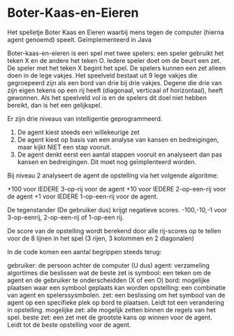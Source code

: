 # Boter-Kaas-en-Eieren
Het spelletje Boter Kaas en Eieren waarbij mens tegen de computer (hierna agent genoemd) speelt. Geïmplementeerd in Java

Boter-kaas-en-eieren is een spel met twee spelers: een speler gebruikt het teken X en de andere het teken O. Iedere speler doet om de beurt een zet. De speler met het teken X begint het spel. De spelers kunnen een zet alleen doen in de lege vakjes. Het speelveld bestaat uit 9 lege vakjes die gegroepeerd zijn als een bord van drie bij drie vakjes. Degene die drie van zijn eigen tekens op een rij heeft (diagonaal, verticaal of horizontaal), heeft gewonnen. Als het speelveld vol is en de spelers dit doel niet hebben bereikt, dan is het een gelijkspel. 

Er zijn drie niveaus van intelligentie geprogrammeerd. 
1. De agent kiest steeds een willekeurige zet
2. De agent kiest op basis van een analyse van kansen en bedreigingen, maar kijkt NIET een stap vooruit.
3. De agent denkt eerst een aantal stappen vooruit en analyseert dan pas kansen en bedreigingen. Dit moet nog geïmplenteerd worden.

Bij niveau 2 analyseert de agent de opstelling via het volgende algoritme:

+100 voor IEDERE 3-op-rij voor de agent
+10 voor IEDERE 2-op-een-rij voor de agent
+1 voor IEDERE 1-op-een-rij voor de agent.

De tegenstander (De gebruiker dus) krijgt negatieve scores. -100,-10,-1 voor 3-op-eenrij,
2-op-een-rij of 1-op-een rij.

De score van de opstelling wordt berekend door alle rij-scores op te tellen voor de 8 lijnen in het spel (3 rijen, 3 kolommen en 2 diagonalen) 

In de code komen een aantal begrippen steeds terug:

gebruiker: de persoon achter de computer (U dus)
agent: verzameling algortimes die beslissen wat de beste zet is
symbool: een teken om de agent en de gebruiker te onderscheidden (X of een O)
bord: mogelijke plaatsen waar een symbool geplaats kan worden
opstelling: een combinatie van agent en spelerssysmbolen.
zet: een beslissing om het symbool van de agent op een specifieke plek op bord te plaatsen. Leidt tot een  verandering in opstelling.
mogelijke zet: alle mogelijk zetten binnen de regels van het spel.
beste zet: een zet met de grootste kans op winnen voor de agent. Leidt tot de beste opstelling voor de agent.

   
